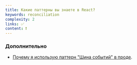 ```yaml
---
title: Какие паттерны вы знаете в React?
keywords: reconciliation
complexity: 2
links: ✅
content: ❗
---
```


### Дополнительно
- [Почему я использую паттерн "Шина событий" в проде](https://www.youtube.com/watch?v=T3lLS5yGTFE).
